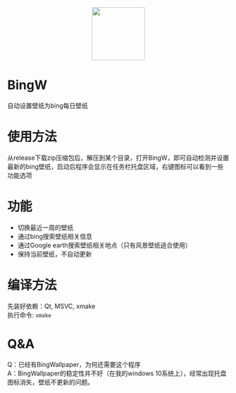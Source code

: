 <div align=center>
    <img width="120" height="120" src="./src/main.ico">
</div>  

# BingW  
自动设置壁纸为bing每日壁纸  

# 使用方法
从release下载zip压缩包后，解压到某个目录，打开BingW，即可自动检测并设置最新的bing壁纸，启动后程序会显示在任务栏托盘区域，右键图标可以看到一些功能选项  

# 功能  
* 切换最近一周的壁纸  
* 通过bing搜索壁纸相关信息  
* 通过Google earth搜索壁纸相关地点（只有风景壁纸适合使用）  
* 保持当前壁纸，不自动更新  

# 编译方法
先装好依赖：Qt, MSVC, xmake  
执行命令: `xmake`

# Q&A
Q：已经有BingWallpaper，为何还需要这个程序  
A：BingWallpaper的稳定性并不好（在我的windows 10系统上），经常出现托盘图标消失，壁纸不更新的问题。  
